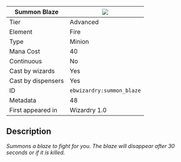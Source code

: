 | Summon Blaze |![](https://github.com/Electroblob77/Wizardry/blob/1.12.2/src/main/resources/assets/ebwizardry/textures/spells/ebwizardry:summon_blaze.png)|
|---|---|
| Tier | Advanced |
| Element | Fire |
| Type | Minion |
| Mana Cost | 40 |
| Continuous | No |
| Cast by wizards | Yes |
| Cast by dispensers | Yes |
| ID | `ebwizardry:summon_blaze` |
| Metadata | 48 |
| First appeared in | Wizardry 1.0 |
## Description
_Summons a blaze to fight for you. The blaze will disappear after 30 seconds or if it is killed._